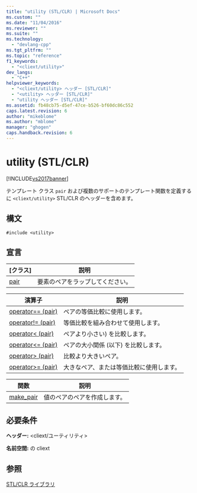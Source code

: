 ```yaml
---
title: "utility (STL/CLR) | Microsoft Docs"
ms.custom: ""
ms.date: "11/04/2016"
ms.reviewer: ""
ms.suite: ""
ms.technology: 
  - "devlang-cpp"
ms.tgt_pltfrm: ""
ms.topic: "reference"
f1_keywords: 
  - "<cliext/utility>"
dev_langs: 
  - "C++"
helpviewer_keywords: 
  - "<cliext/utility> ヘッダー [STL/CLR]"
  - "<utility> ヘッダー [STL/CLR]"
  - "utility ヘッダー [STL/CLR]"
ms.assetid: fb48cb75-d5ef-47ce-b526-bf60dc86c552
caps.latest.revision: 6
author: "mikeblome"
ms.author: "mblome"
manager: "ghogen"
caps.handback.revision: 6
---
```

# utility (STL/CLR)
[!INCLUDE[vs2017banner](../assembler/inline/includes/vs2017banner.md)]

テンプレート クラス `pair` および複数のサポートのテンプレート関数を定義するに `<cliext/utility>` STL\/CLR のヘッダーを含めます。  
  
## 構文  
  
```  
#include <utility>  
```  
  
## 宣言  
  
|\[クラス\]|説明|  
|-------------|--------|  
|[pair](../dotnet/pair-stl-clr.md)|要素のペアをラップしてください。|  
  
|演算子|説明|  
|---------|--------|  
|[operator\=\= \(pair\)](../dotnet/operator-equality-pair-stl-clr.md)|ペアの等価比較に使用します。|  
|[operator\!\= \(pair\)](../dotnet/operator-inequality-pair-stl-clr.md)|等価比較を組み合わせて使用します。|  
|[operator\< \(pair\)](../dotnet/operator-less-than-pair-stl-clr.md)|ペアより小さい\) を比較します。|  
|[operator\<\= \(pair\)](../dotnet/operator-less-or-equal-pair-stl-clr.md)|ペアの大小関係 \(以下\) を比較します。|  
|[operator\> \(pair\)](../dotnet/operator-greater-than-pair-stl-clr.md)|比較より大きいペア。|  
|[operator\>\= \(pair\)](../dotnet/operator-greater-or-equal-pair-stl-clr.md)|大きなペア、または等価比較に使用します。|  
  
|関数|説明|  
|--------|--------|  
|[make\_pair](../dotnet/make-pair-stl-clr.md)|値のペアのペアを作成します。|  
  
## 必要条件  
 **ヘッダー:** \<cliext\/ユーティリティ\>  
  
 **名前空間:** の cliext  
  
## 参照  
 [STL\/CLR ライブラリ](../dotnet/stl-clr-library-reference.md)